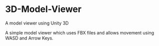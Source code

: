 # 3D-Model-Viewer
A model viewer using Unity 3D

A simple model viewer which uses FBX files and allows movement using WASD and Arrow Keys.
